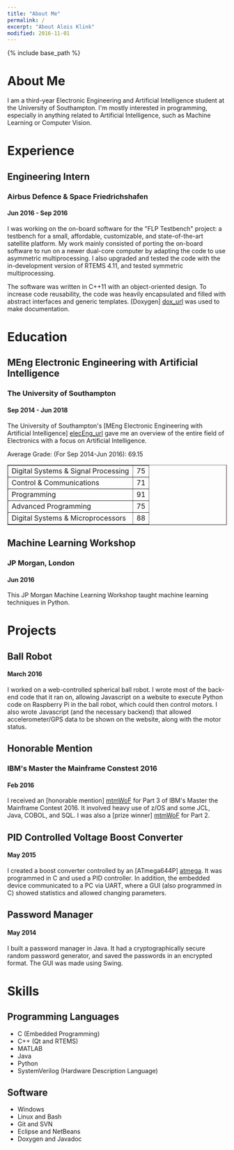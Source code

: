 ```yaml
---
title: "About Me"
permalink: /
excerpt: "About Alois Klink"
modified: 2016-11-01
---
```


{% include base_path %}

# About Me

I am a third-year Electronic Engineering and Artificial Intelligence student at
the University of Southampton. I'm mostly interested in programming, especially
in anything related to Artificial Intelligence, such as Machine Learning or
Computer Vision.

# Experience

## Engineering Intern

### Airbus Defence & Space Friedrichshafen

#### Jun 2016 - Sep 2016

I was working on the on-board software for the "FLP Testbench" project: a
testbench for a small, affordable, customizable, and state-of-the-art satellite
platform. My work mainly consisted of porting the on-board software to run on a
newer dual-core computer by adapting the code to use asymmetric multiprocessing.
I also upgraded and tested the code with the in-development version of RTEMS 4.11,
and tested symmetric multiprocessing. 

The software was written in C++11 with an object-oriented design. To increase code
reusability, the code was heavily encapsulated and filled with abstract
interfaces and generic templates. [Doxygen] [dox_url] was used to make documentation.

[dox_url]: http://www.stack.nl/~dimitri/doxygen/

# Education

## MEng Electronic Engineering with Artificial Intelligence

### The University of Southampton

#### Sep 2014 - Jun 2018

The University of Southampton's 
[MEng Electronic Engineering with Artificial Intelligence] [elecEng_url] gave me
an overview of the entire field of Electronics with a focus on Artificial Intelligence.

[elecEng_url]: http://www.ecs.soton.ac.uk/programmes/meng-electronic-engineering-artificial-intelligence

Average Grade: (For Sep 2014-Jun 2016): 69.15

<table border="1">
	<tr>
		<td> Digital Systems &amp Signal Processing </td>
		<td> 75 </td>
	</tr>
	<tr>
		<td> Control &amp Communications </td>
		<td> 71 </td>
	</tr>
	<tr>
		<td> Programming </td>
		<td> 91 </td>
	</tr>
	<tr>
		<td> Advanced Programming </td>
		<td> 75 </td>
	</tr>
	<tr>
		<td> Digital Systems &amp Microprocessors </td>
		<td> 88 </td>
	</tr>
</table>

## Machine Learning Workshop
### JP Morgan, London
#### Jun 2016

This JP Morgan Machine Learning Workshop taught machine learning techniques in
Python. 

# Projects
## Ball Robot
#### March 2016

I worked on a web-controlled spherical ball robot. I wrote most of the back-end 
code that it ran on, allowing Javascript on a website to execute Python code on
Raspberry Pi in the ball robot, which could then control motors. I also wrote
Javascript (and the necessary backend) that allowed accelerometer/GPS data to be
shown on the website, along with the motor status.

## Honorable Mention
### IBM's Master the Mainframe Constest 2016
#### Feb 2016

I received an [honorable mention] [mtmWoF] for Part 3 of IBM's Master the Mainframe
Contest 2016. It involved heavy use of z/OS and some JCL, Java, COBOL, and SQL.
I was also a [prize winner] [mtmWoF] for Part 2.

[mtmWoF]: http://mtm2015.mybluemix.net/#tabs-6

## PID Controlled Voltage Boost Converter
#### May 2015

I created a boost converter controlled by an [ATmega644P] [atmega]. It was programmed
in C and used a PID controller. In addition, the embedded device communicated to
a PC via UART, where a GUI (also programmed in C) showed statistics and allowed
changing parameters.

[atmega]: http://www.atmel.com/devices/atmega644p.aspx

## Password Manager
#### May 2014

I built a password manager in Java. It had a cryptographically secure random
password generator, and saved the passwords in an encrypted format. The GUI was 
made using Swing. 

# Skills
## Programming Languages
* C (Embedded Programming)
* C++ (Qt and RTEMS)
* MATLAB
* Java
* Python
* SystemVerilog (Hardware Description Language)

## Software
* Windows
* Linux and Bash
* Git and SVN
* Eclipse and NetBeans
* Doxygen and Javadoc


